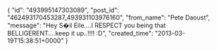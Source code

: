  {
   "id": "493995147303089",
   "post_id": "462493170453287_493931103976160",
   "from_name": "Pete Daoust",
   "message": "Hey S�il Eile....I RESPECT you being that BELLIGERENT....keep it up..!!!! :D",
   "created_time": "2013-03-19T15:38:51+0000"
 }
